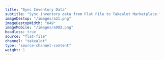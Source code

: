 ```yaml
---
title: "Sync Inventory Data"
subtitle: "Sync inventory data from Flat File to Takealot Marketplace."
imageDestop: "/images/a21.png"
imageDestopWidth: "849"
imageMobile: "/images/a002.png"
headless: true
source: "flat-file"
channel: "takealot"
type: "source-channel-content"
weight: 1
---
```

